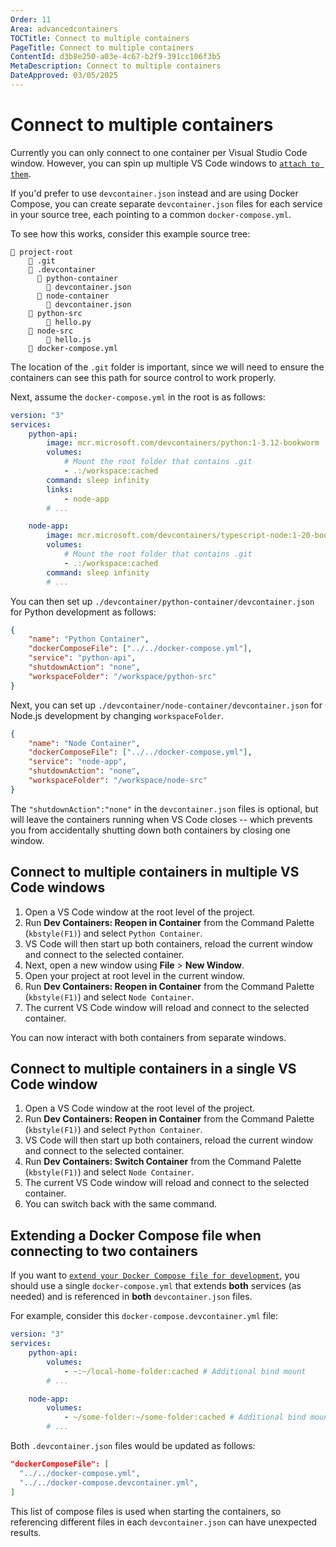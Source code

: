 ```yaml
---
Order: 11
Area: advancedcontainers
TOCTitle: Connect to multiple containers
PageTitle: Connect to multiple containers
ContentId: d3b8e250-a03e-4c67-b2f9-391cc106f3b5
MetaDescription: Connect to multiple containers
DateApproved: 03/05/2025
---
```


# Connect to multiple containers

Currently you can only connect to one container per Visual Studio Code window.
However, you can spin up multiple VS Code windows to
[`attach to them`](/docs/devcontainers/attach-container.md).

If you'd prefer to use `devcontainer.json` instead and are using Docker Compose,
you can create separate `devcontainer.json` files for each service in your
source tree, each pointing to a common `docker-compose.yml`.

To see how this works, consider this example source tree:

```
📁 project-root
    📁 .git
    📁 .devcontainer
      📁 python-container
        📄 devcontainer.json
      📁 node-container
        📄 devcontainer.json
    📁 python-src
        📄 hello.py
    📁 node-src
        📄 hello.js
    📄 docker-compose.yml
```

The location of the `.git` folder is important, since we will need to ensure the
containers can see this path for source control to work properly.

Next, assume the `docker-compose.yml` in the root is as follows:

```yaml
version: "3"
services:
    python-api:
        image: mcr.microsoft.com/devcontainers/python:1-3.12-bookworm
        volumes:
            # Mount the root folder that contains .git
            - .:/workspace:cached
        command: sleep infinity
        links:
            - node-app
        # ...

    node-app:
        image: mcr.microsoft.com/devcontainers/typescript-node:1-20-bookworm
        volumes:
            # Mount the root folder that contains .git
            - .:/workspace:cached
        command: sleep infinity
        # ...
```

You can then set up `./devcontainer/python-container/devcontainer.json` for
Python development as follows:

```json
{
	"name": "Python Container",
	"dockerComposeFile": ["../../docker-compose.yml"],
	"service": "python-api",
	"shutdownAction": "none",
	"workspaceFolder": "/workspace/python-src"
}
```

Next, you can set up `./devcontainer/node-container/devcontainer.json` for
Node.js development by changing `workspaceFolder`.

```json
{
	"name": "Node Container",
	"dockerComposeFile": ["../../docker-compose.yml"],
	"service": "node-app",
	"shutdownAction": "none",
	"workspaceFolder": "/workspace/node-src"
}
```

The `"shutdownAction":"none"` in the `devcontainer.json` files is optional, but
will leave the containers running when VS Code closes -- which prevents you from
accidentally shutting down both containers by closing one window.

## Connect to multiple containers in multiple VS Code windows

1. Open a VS Code window at the root level of the project.
2. Run **Dev Containers: Reopen in Container** from the Command Palette
   (`kbstyle(F1)`) and select `Python Container`.
3. VS Code will then start up both containers, reload the current window and
   connect to the selected container.
4. Next, open a new window using **File** > **New Window**.
5. Open your project at root level in the current window.
6. Run **Dev Containers: Reopen in Container** from the Command Palette
   (`kbstyle(F1)`) and select `Node Container`.
7. The current VS Code window will reload and connect to the selected container.

You can now interact with both containers from separate windows.

## Connect to multiple containers in a single VS Code window

1. Open a VS Code window at the root level of the project.
2. Run **Dev Containers: Reopen in Container** from the Command Palette
   (`kbstyle(F1)`) and select `Python Container`.
3. VS Code will then start up both containers, reload the current window and
   connect to the selected container.
4. Run **Dev Containers: Switch Container** from the Command Palette
   (`kbstyle(F1)`) and select `Node Container`.
5. The current VS Code window will reload and connect to the selected container.
6. You can switch back with the same command.

## Extending a Docker Compose file when connecting to two containers

If you want to
[`extend your Docker Compose file for development`](/docs/devcontainers/create-dev-container.md#extend-your-docker-compose-file-for-development),
you should use a single `docker-compose.yml` that extends **both** services (as
needed) and is referenced in **both** `devcontainer.json` files.

For example, consider this `docker-compose.devcontainer.yml` file:

```yaml
version: "3"
services:
    python-api:
        volumes:
            - ~:~/local-home-folder:cached # Additional bind mount
        # ...

    node-app:
        volumes:
            - ~/some-folder:~/some-folder:cached # Additional bind mount
        # ...
```

Both `.devcontainer.json` files would be updated as follows:

```json
"dockerComposeFile": [
  "../../docker-compose.yml",
  "../../docker-compose.devcontainer.yml",
]
```

This list of compose files is used when starting the containers, so referencing
different files in each `devcontainer.json` can have unexpected results.
